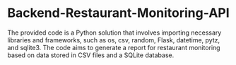 # Backend-Restaurant-Monitoring-API
The provided code is a Python solution that involves importing necessary libraries and frameworks, such as os, csv, random, Flask, datetime, pytz, and sqlite3. The code aims to generate a report for restaurant monitoring based on data stored in CSV files and a SQLite database.
